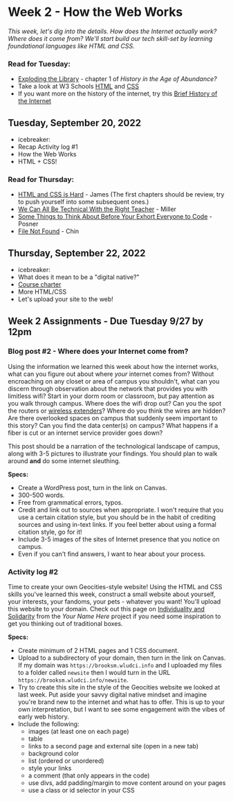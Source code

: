 # Week 2 - How the Web Works

*This week, let's dig into the details. How does the Internet actually work? Where does it come from? We'll start build our tech skill-set by learning foundational languages like HTML and CSS.*

### Read for Tuesday: 

* [Exploding the Library](https://ebookcentral.proquest.com/lib/wlu/reader.action?docID=5732673&ppg=46) - chapter 1 of *History in the Age of Abundance?*
* Take a look at W3 Schools [HTML](https://www.w3schools.com/html/default.asp) and [CSS](https://www.w3schools.com/css/default.asp)
* If you want more on the history of the internet, try this [Brief History of the Internet](https://www.internetsociety.org/internet/history-internet/brief-history-internet/)

## Tuesday, September 20, 2022
* icebreaker:
* Recap Activity log #1 
* How the Web Works
* HTML + CSS! 


### Read for Thursday:
* [HTML and CSS is Hard](https://www.internetingishard.com/html-and-css/) - James (The first chapters should be review, try to push yourself into some subsequent ones.)
* [We Can All Be Technical With the Right Teacher](https://recompilermag.com/issues/issue-0/we-can-all-be-technical-with-the-right-teacher/) - Miller
* [Some Things to Think About Before Your Exhort Everyone to Code](http://miriamposner.com/blog/some-things-to-think-about-before-you-exhort-everyone-to-code/) - Posner
* [File Not Found](https://www.theverge.com/22684730/students-file-folder-directory-structure-education-gen-z) - Chin


## Thursday, September 22, 2022
* icebreaker:
* What does it mean to be a "digital native?" 
* [Course charter](https://wlu.app.box.com/notes/1006919614789)
* More HTML/CSS 
* Let's upload your site to the web! 

## Week 2 Assignments - Due Tuesday 9/27 by 12pm


### Blog post #2 - Where does your Internet come from?

Using the information we learned this week about how the internet works, what can you figure out about where *your* internet comes from? Without encroaching on any closet or area of campus you shouldn't, what can you discern through observation about the network that provides you with limitless wifi? Start in your dorm room or classroom, but pay attention as you walk through campus. Where does the wifi drop out? Can you the spot the routers or [wireless extenders](../../images/wireless.jpg)? Where do you think the wires are hidden? Are there overlooked spaces on campus that suddenly seem important to this story? Can you find the data center(s) on campus? What happens if a fiber is cut or an internet service provider goes down? 

This post should be a narration of the technological landscape of campus, along with 3-5 pictures to illustrate your findings. You should plan to walk around **and** do some internet sleuthing.

**Specs:**

* Create a WordPress post, turn in the link on Canvas.
* 300-500 words.
* Free from grammatical errors, typos. 
* Credit and link out to sources when appropriate. I won't require that you use a certain citation style, but you should be in the habit of crediting sources and using in-text links. If you feel better about using a formal citation style, go for it! 
* Include 3-5 images of the sites of Internet presence that you notice on campus. 
* Even if you can't find answers, I want to hear about your process. 


### Activity log #2

Time to create your own Geocities-style website! Using the HTML and CSS skills you've learned this week, construct a small website about yourself, your interests, your fandoms, your pets - whatever you want! You'll upload this website to your domain. Check out this page on [Individuality and Solidarity](https://yournamehere.scholarslab.org/individuality-solidarity/) from the *Your Name Here* project if you need some inspiration to get you thinking out of traditional boxes.

**Specs:**

* Create minimum of 2 HTML pages and 1 CSS document. 
* Upload to a subdirectory of your domain, then turn in the link on Canvas. If my domain was `https://brooksm.wludci.info` and I uploaded my files to a folder called `newsite` then I would turn in the URL `https://brooksm.wludci.info/newsite`. 
* Try to create this site in the style of the Geocities website we looked at last week. Put aside your savvy digital native mindset and imagine you're brand new to the internet and what has to offer. This is up to your own interpretation, but I want to see some engagement with the vibes of early web history. 
* Include the following:
	* images (at least one on each page)
	* table
	* links to a second page and external site (open in a new tab)
	* background color
	* list (ordered or  unordered)
	* style your links
	* a comment (that only appears in the code)
	* use divs, add padding/margin to move content around on your pages
	* use a class or id selector in your CSS 
